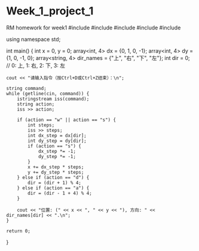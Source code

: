 # Week_1_project_1
RM homework for week1
#include <iostream>
#include <string>
#include <sstream>
#include <array>
#include <cmath>

using namespace std;

int main() {
    int x = 0, y = 0;
    array<int, 4> dx = {0, 1, 0, -1}; 
    array<int, 4> dy = {1, 0, -1, 0}; 
    array<string, 4> dir_names = {"上", "右", "下", "左"};
    int dir = 0; // 0: 上, 1: 右, 2: 下, 3: 左

    cout << "请输入指令（按Ctrl+D或Ctrl+Z结束）：\n";

    string command;
    while (getline(cin, command)) {
        istringstream iss(command);
        string action;
        iss >> action;

        if (action == "w" || action == "s") {
            int steps;
            iss >> steps;
            int dx_step = dx[dir];
            int dy_step = dy[dir];
            if (action == "s") {
                dx_step *= -1;
                dy_step *= -1;
            }
            x += dx_step * steps;
            y += dy_step * steps;
        } else if (action == "d") { 
            dir = (dir + 1) % 4;
        } else if (action == "a") { 
            dir = (dir - 1 + 4) % 4;
        }

        cout << "位置: (" << x << ", " << y << "), 方向: " << dir_names[dir] << ".\n";
    }

    return 0;
}
